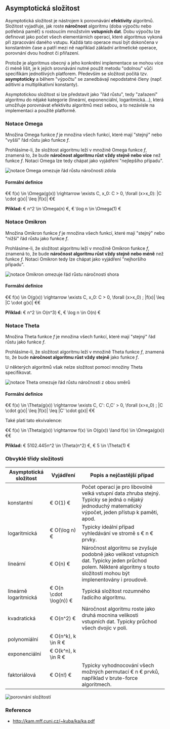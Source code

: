 ## Asymptotická složitost

Asymptotická složitost je nástrojem k porovnávání **efektivity** algoritmů. Složitost vyjadřuje, jak roste **náročnost** algoritmu (doba výpočtu nebo potřebná paměť) s rostoucím množstvím **vstupních dat**. Dobu výpočtu lze definovat jako počet všech elementárních operací, které algoritmus vykoná při zpracování daného vstupu. Každá tato operace musí být dokončena v konstantním čase a patří mezi ně například základní aritmetické operace, porovnání dvou hodnot či přiřazení.

Protože je algoritmus obecný a jeho konkrétní implementace se mohou více či méně lišit, je k jejich srovnávání nutné použít metodu "odolnou" vůči specifikám jednotlivých platforem. Především se složitost počítá tzv. **asymptoticky** a během "výpočtu" se zanedbávají nepodstatné členy (např. aditivní a multiplikativní konstanty).

Asymptotickou složitost si lze představit jako "řád růstu", tedy "zařazení" algoritmu do nějaké kategorie (lineární, exponenciální, logaritmická...), která umožňuje porovnávat efektivitu algoritmů mezi sebou, a to nezávisle na implementaci a použité platformě.

### Notace Omega

Množina Omega funkce *f* je množina všech funkcí, které mají "stejný" nebo "vyšší" řád růstu jako funkce *f*.

Prohlásíme-li, že složitost algoritmu leží v množině Omega funkce *f*, znamená to, že bude **náročnost algoritmu růst vždy stejně nebo více** než funkce *f*. Notaci Omega lze tedy chápat jako vyjádření "nejlepšího případu".

![notace Omega omezuje řád růstu náročnosti zdola](bigo_omega.png)

#### Formální definice

€€ 
f(x) \in \Omega(g(x)) \rightarrow \exists C, x_0: C > 0, \forall (x>x_0): |C \cdot g(x)| \leq |f(x)|
€€ 

**Příklad:** € n^2 \in \Omega(n) €, € \log n \in \Omega(1) €

### Notace Omikron

Množina Omikron funkce *f* je množina všech funkcí, které mají "stejný" nebo "nižší" řád růstu jako funkce *f*.

Prohlásíme-li, že složitost algoritmu leží v množině Omikron funkce *f*, znamená to, že bude **náročnost algoritmu růst vždy stejně nebo méně** než funkce *f*. Notaci Omikron tedy lze chápat jako vyjádření "nejhoršího případu".

![notace Omikron omezuje řád růstu náročnosti shora](bigo_omicron.png)

#### Formální definice

€€ 
f(x) \in O(g(x)) \rightarrow \exists C, x_0: C > 0, \forall (x>x_0) \; |f(x)| \leq |C \cdot g(x)|
€€

**Příklad:** € n^2 \in O(n^3) €, € \log n \in O(n) €

### Notace Theta

Množina Theta funkce *f* je množina všech funkcí, které mají "stejný" řád růstu jako funkce *f*.

Prohlásíme-li, že složitost algoritmu leží v množině Theta funkce *f*, znamená to, že bude **náročnost algoritmu růst vždy stejně** jako funkce *f*.

U některých algoritmů však nelze složitost pomocí množiny Theta specifikovat.

![notace Theta omezuje řád růstu náročnosti z obou směrů](bigo_theta.png)

#### Formální definice

€€ 
f(x) \in \Theta(g(x)) \rightarrow \exists C, C': C,C' > 0, \forall (x>x_0) \; |C \cdot g(x)| \leq |f(x)| \leq |C' \cdot g(x)|
€€

Také platí tato ekvivalence:

€€
f(x) \in \Theta(g(x)) \rightarrow f(x) \in O(g(x)) \land f(x) \in \Omega(g(x))
€€

**Příklad:** € 5102.445n^2 \in \Theta(n^2) €, € 5 \in \Theta(1) €

### Obvyklé třídy složitosti

| Asymptotická složitost | Vyjádření | Popis a nejčastější případ
|---|---|---
| konstantní | € O(1) € | Počet operací je pro libovolně velká vstupní data zhruba stejný. Typicky se jedná o nějaký jednoduchý matematický výpočet, jeden přístup k paměti, apod.
| logaritmická | € O(\log n) € | Typicky ideální případ vyhledávání ve stromě s € n € prvky. |
| lineární | € O(n) € | Náročnost algoritmu se zvyšuje podobně jako velikost vstupních dat. Typicky jeden průchod polem. Některé algoritmy s touto složitostí mohou být implenentovány i proudově.
| lineárně logaritmická | € O(n \cdot \log(n)) € | Typická složitost rozumného řadícího algoritmu. |
| kvadratická | € O(n^2) € | Náročnost algoritmu roste jako druhá mocnina velikosti vstupních dat. Typicky průchod všech dvojic v poli.
| polynomiální | € O(n^k), k \in R € | |
| exponenciální | € O(k^n), k \in R € | |
| faktoriálová | € O(n!) € | Typicky vyhodnocování všech možných permutací € n € prvků, například v brute-force algoritmech. |

![porovnání složitostí](bigo.png)

### Reference

- http://kam.mff.cuni.cz/~kuba/ka/ka.pdf
